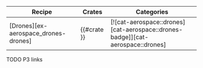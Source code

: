 | Recipe | Crates | Categories |
|---|---|---|
| [Drones][ex-aerospace_drones-drones] | {{#crate }} | [![cat-aerospace::drones][cat-aerospace::drones-badge]][cat-aerospace::drones] |

<div class="hidden">
TODO P3 links
</div>
